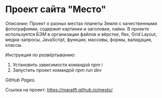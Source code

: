 # **Проект сайта "Место"**

_Описание:_
Проект о разных местах планеты Земля с качественными фотографиями, содержит картинки и заголовки, лайки. В проекте используется БЭМ в организации файлов и вёрстке, flex, Grid Layout, медиа-запросы, JavaScript, функции, массивы, формы, валидация, классы.

_Инструкция по развёртыванию:_

  1. Установить зависимости командой _npm i_
  2. Запустить проект командой _npm run dev_

_GitHub Pages._

Ссылка на проект: https://maratft.github.io/mesto/
